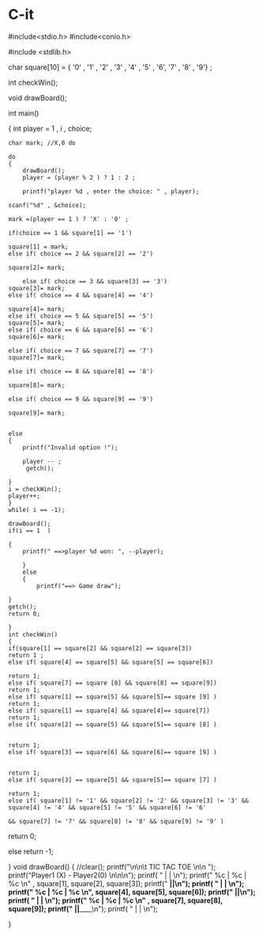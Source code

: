 # C-it

#include<stdio.h>
#include<conio.h>

#include <stdlib.h>

char square[10] = { '0' , '1' , '2' , '3' , '4' , '5' , '6', '7' , '8' , '9'} ;

int checkWin();

void drawBoard();


int main()

{
    int player = 1 , i , choice;
    
    char mark; //X,0 do
    
    do
    {
        drawBoard();
        player = (player % 2 ) ? 1 : 2 ;
        
        printf("player %d , enter the choice: " , player);
        
    scanf("%d" , &choice);
    
    mark =(player == 1 ) ? 'X' : '0' ; 
    
    if(choice == 1 && square[1] == '1')
    
    square[1] = mark;
    else if( choice == 2 && square[2] == '2')
    
    square[2]= mark;
    
        else if( choice == 3 && square[3] == '3')
    square[3]= mark;
    else if( choice == 4 && square[4] == '4')
    
    square[4]= mark;
    else if( choice == 5 && square[5] == '5')
    square[5]= mark;
    else if( choice == 6 && square[6] == '6')
    square[6]= mark;
    
    else if( choice == 7 && square[7] == '7')
    square[7]= mark;
    
    else if( choice == 8 && square[8] == '8')
    
    square[8]= mark;
    
    else if( choice == 9 && square[9] == '9')
    
    square[9]= mark;
   
    
    else 
    {
        printf("Invalid option !");
        
        player -- ;
         getch();
         
    }
    i = checkWin();
    player++;
    }
    while( i == -1);
    
    drawBoard();
    if(i == 1  )
    
    {
        printf(" ==>player %d won: ", --player);
        
        }
        else
        {
            printf("==> Game draw");
            
    }
    getch();
    return 0;
    
    }
    int checkWin()
    {
    if(square[1] == square[2] && square[2] == square[3])
    return 1 ;
    else if( square[4] == square[5] && square[5] == square[6])
    
    return 1;
    else if( square[7] == square [8] && square[8] == square[9])
    return 1;
    else if( square[1] == square[5] && square[5]== square [9] )
    return 1;
    else if( square[1] == square[4] && square[4]== square[7])
    return 1;
    else if( square[2] == square[5] && square[5]== square [8] )
    
    
    return 1;
    else if( square[3] == square[6] && square[6]== square [9] )
    
    
    return 1;
    else if( square[3] == square[5] && square[5]== square [7] )
    
    return 1;
    else if( square[1] != '1' && square[2] != '2' && square[3] != '3' && square[4] != '4' && square[5] != '5' && square[6] != '6'
    
    && square[7] != '7' && square[8] != '8' && square[9] != '9' )
   return 0;
   
   else 
   return -1;
   
   }
   void drawBoard()
   {
       //clear();
       printf("\n\n\t  TIC TAC TOE \n\n ");
       printf("Player1 (X) - Player2(0) \n\n\n");
       printf( "    |      |        \n");
       printf(" %c  |   %c |    %c  \n" , square[1], square[2], square[3]);
       printf(" ____|______|______\n");
       printf( "    |      |      \n");
        printf(" %c |   %c |    %c  \n", square[4], square[5], square[6]);
       printf(" ____|______|______\n");
       printf( "    |      |      \n");
      printf(" %c   |   %c |    %c  \n" , square[7], square[8], square[9]);
       printf(" ____|______|______\n");
       printf( "    |      |      \n");
      
      
       
   }
   

  
